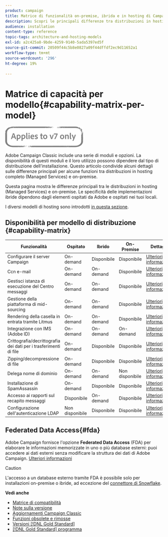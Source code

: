 ```yaml
---
product: campaign
title: Matrice di funzionalità on-premise, ibrida e in hosting di Campaign
description: Scopri le principali differenze tra distribuzioni in hosting e on-premise
audience: installation
content-type: reference
topic-tags: architecture-and-hosting-models
exl-id: a2c425a8-9bde-4259-9140-5ada5397ed5f
source-git-commit: 20509f44c5b8e0827a09f44dffdf2ec9d11652a1
workflow-type: tm+mt
source-wordcount: '296'
ht-degree: 19%

---
```


# Matrice di capacità per modello{#capability-matrix-per-model}

![](../../assets/v7-only.svg)

 Adobe Campaign Classic include una serie di moduli e opzioni. La disponibilità di questi moduli e il loro utilizzo possono dipendere dal tipo di distribuzione dell’installazione. Questo articolo condivide alcuni dettagli sulle differenze principali per alcune funzioni tra distribuzioni in hosting completo (Managed Services) e on-premise.

Questa pagina mostra le differenze principali tra le distribuzioni in hosting (Managed Services) e on-premise. Le specificità delle implementazioni ibride dipendono dagli elementi ospitati da Adobe e ospitati nei tuoi locali.

I diversi modelli di hosting sono introdotti [in questa sezione](../../installation/using/hosting-models.md).

## Disponibilità per modello di distribuzione {#capability-matrix}

| Funzionalità | Ospitato | Ibrido | On-Premise | Dettagli |
|-----------------------------------------------|------------------|-----------|---------------|-----------------------------------------------------------------------------------------------------------------------------------------------------------------------------------------------------------------------|
| Configurare il server Campaign | On-demand | Disponibile | Disponibile | [Ulteriori informazioni](../../installation/using/the-server-configuration-file.md) |
| Ccn e-mail | On-demand | On-demand | Disponibile | [Ulteriori informazioni](../../installation/using/email-archiving.md) |
| Gestisci istanza di esecuzione del Centro messaggi | On-demand | On-demand | Disponibile | [Ulteriori informazioni](../../message-center/using/about-transactional-messaging.md) |
| Gestione della piattaforma di mid-sourcing | On-demand | On-demand | Disponibile | [Ulteriori informazioni](../../installation/using/mid-sourcing-server.md) |
| Rendering della casella in entrata tramite Litmus | On-demand | On-demand | Disponibile | [Ulteriori informazioni](../../delivery/using/inbox-rendering.md) |
| Integrazione con IMS (Adobe ID) | On-demand | On-demand | On-demand | [Ulteriori informazioni](../../integrations/using/about-adobe-id.md) |
| Crittografia/decrittografia dei dati per i trasferimenti di file | On-demand | Disponibile | Disponibile | [Ulteriori informazioni](../../platform/using/unzip-decrypt.md) |
| Zipping/decompressione di file | On-demand | Disponibile | Disponibile | [Ulteriori informazioni](../../platform/using/unzip-decrypt.md) |
| Delega nome di dominio | On-demand | On-demand | Non disponibile | [Ulteriori informazioni](https://helpx.adobe.com/it/campaign/kb/domain-name-delegation.html) |
| Installazione di SpamAssassin | On-demand | Disponibile | Disponibile | [Ulteriori informazioni](../../delivery/using/spamassassin.md) |
| Accesso ai rapporti sul recapito messaggi | Disponibile | On-demand | Disponibile | [Ulteriori informazioni](../../delivery/using/monitoring-deliverability.md) |
| Configurazione dell&#39;autenticazione LDAP | Non disponibile | Disponibile | Disponibile | [Ulteriori informazioni](../../installation/using/connecting-through-ldap.md) |


## Federated Data Access{#fda}

Adobe Campaign fornisce l&#39;opzione **Federated Data Access** (FDA) per elaborare le informazioni memorizzate in uno o più database esterni: puoi accedere ai dati esterni senza modificare la struttura dei dati di Adobe Campaign. [Ulteriori informazioni](../../installation/using/about-fda.md)

>[!CAUTION]
>
>L&#39;accesso a un database esterno tramite FDA è possibile solo per installazioni on-premise o ibride, ad eccezione del [connettore di Snowflake](../../installation/using/configure-fda-snowflake.md).


**Vedi anche**

* [Matrice di compatibilità](../../rn/using/compatibility-matrix.md)
* [Note sulla versione](../../rn/using/latest-release.md)
* [Aggiornamenti Campaign Classic](../../rn/using/rn-overview.md)
* [Funzioni obsolete e rimosse](../../rn/using/deprecated-features.md)
* [Versioni [!DNL Gold Standard] ](../../rn/using/gold-standard.md)
* [[!DNL Gold Standard] programma](../../rn/using/gs-overview.md)
